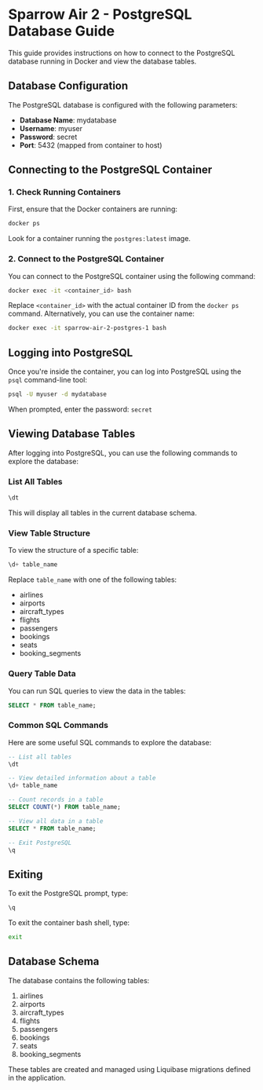 # Sparrow Air 2 - PostgreSQL Database Guide

This guide provides instructions on how to connect to the PostgreSQL database running in Docker and view the database tables.

## Database Configuration

The PostgreSQL database is configured with the following parameters:

- **Database Name**: mydatabase
- **Username**: myuser
- **Password**: secret
- **Port**: 5432 (mapped from container to host)

## Connecting to the PostgreSQL Container

### 1. Check Running Containers

First, ensure that the Docker containers are running:

```bash
docker ps
```

Look for a container running the `postgres:latest` image.

### 2. Connect to the PostgreSQL Container

You can connect to the PostgreSQL container using the following command:

```bash
docker exec -it <container_id> bash
```

Replace `<container_id>` with the actual container ID from the `docker ps` command. Alternatively, you can use the container name:

```bash
docker exec -it sparrow-air-2-postgres-1 bash
```

## Logging into PostgreSQL

Once you're inside the container, you can log into PostgreSQL using the `psql` command-line tool:

```bash
psql -U myuser -d mydatabase
```

When prompted, enter the password: `secret`

## Viewing Database Tables

After logging into PostgreSQL, you can use the following commands to explore the database:

### List All Tables

```sql
\dt
```

This will display all tables in the current database schema.

### View Table Structure

To view the structure of a specific table:

```sql
\d+ table_name
```

Replace `table_name` with one of the following tables:
- airlines
- airports
- aircraft_types
- flights
- passengers
- bookings
- seats
- booking_segments

### Query Table Data

You can run SQL queries to view the data in the tables:

```sql
SELECT * FROM table_name;
```

### Common SQL Commands

Here are some useful SQL commands to explore the database:

```sql
-- List all tables
\dt

-- View detailed information about a table
\d+ table_name

-- Count records in a table
SELECT COUNT(*) FROM table_name;

-- View all data in a table
SELECT * FROM table_name;

-- Exit PostgreSQL
\q
```

## Exiting

To exit the PostgreSQL prompt, type:

```sql
\q
```

To exit the container bash shell, type:

```bash
exit
```

## Database Schema

The database contains the following tables:
1. airlines
2. airports
3. aircraft_types
4. flights
5. passengers
6. bookings
7. seats
8. booking_segments

These tables are created and managed using Liquibase migrations defined in the application.


